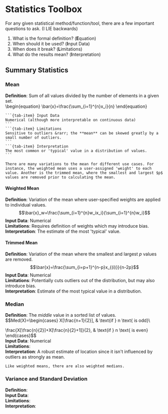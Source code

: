 # Statistics Toolbox
For any given statistical method/function/tool, there are a few important questions to ask. (I LIE backwards)
1. What is the formal definition? (**E**quation)
2. When should it be used? (**I**nput Data)
3. When does it break? (**L**imitations)
4. What do the results mean? (**I**nterpretation)

## Summary Statistics
### Mean 
**Definition**: Sum of all values divided by the number of elements in a given set.  
\begin{equation}
    \bar{x}=\frac{\sum_{i=1}^{n}x_i}{n}
\end{equation}

````{tab-set}
```{tab-item} Input Data
Numerical (although more interpretable on continuous data)  
```
```{tab-item} Limitations
Sensitive to outliers &rarr; the **mean** can be skewed greatly by a small number of outliers.  
```
```{tab-item} Interpretation
The most common or 'typical' value in a distribution of values.
```
````

```{note}
There are many variations to the mean for different use cases. For instance, the weighted mean uses a user-assigned 'weight' to each value. Another is the trimmed mean, where the smallest and largest $p$ values are removed prior to calculating the mean.
```

#### Weighted Mean
**Definition**: Variation of the mean where user-specified weights are applied to individual values.  
$$\bar{x}_w=\frac{\sum_{i=1}^{n}w_ix_i}{\sum_{i=1}^{n}w_i}$$
**Input Data**: Numerical  
**Limitations**: Requires definition of weights which may introduce bias. 
**Interpretation**: The estimate of the most 'typical' value.

#### Trimmed Mean 
**Definition**: Variation of the mean where the smallest and largest $p$ values are removed. 
$$\bar{x}=\frac{\sum_{i=p+1}^{n-p}x_{(i)}}{n-2p}$$
**Input Data**: Numerical   
**Limitations**: Potentially cuts outliers out of the distribution, but may also introduce bias.   
**Interpretation**: Estimate of the most typical value in a distribution.  

### Median 
**Definition**: The *middle* value in a sorted list of values. 
$$Med(X)=\begin{cases}
X[\frac{n+1}{2}], & \text{if } n \text{ is odd}\\

\frac{X[\frac{n}{2}]+X[\frac{n}{2}+1]}{2}, & \text{if } n \text{ is even}
\end{cases}$$   
**Input Data**: Numerical  
**Limitations**:   
**Interpretation**: A robust estimate of location since it isn't influenced by outliers as strongly as mean.   

```{note}
Like weighted means, there are also weighted medians.
```

### Variance and Standard Deviation 
**Definition**:   
**Input Data**:   
**Limitations**:   
**Interpretation**:  